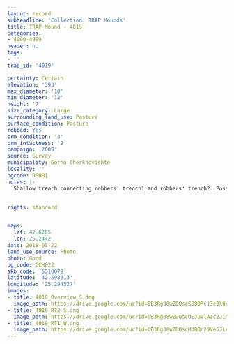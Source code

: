```yaml
---
layout: record
subheadline: 'Collection: TRAP Mounds'
title: TRAP Mound - 4019
categories:
- 4000-4999
header: no
tags:
- ''
trap_id: '4019'

certainty: Certain
elevation: '393'
max_diameter: '10'
min_diameter: '12'
height: '7'
size_category: Large
surrounding_land_use: Pasture
surface_condition: Pasture
robbed: Yes
crm_condition: '3'
crm_intactness: '2'
campaign: '2009'
source: Survey
municipality: Gorno Cherkhovishte
locality: ''
bgcode: DS001
notes: |-
  Shallow trench connecting robbers' trench1 and robbers' trench2. Possibly ploughed over.


rights: standard


maps:
  lat: 42.6285
  lon: 25.2442
date: 2018-05-22
land_use_source: Photo
photo: Good
bg_code: GCH022
akb_code: '5510079'
latitude: '42.598313'
longitude: '25.294527'
images:
- title: 4019_Overview_S.dng
  image_path: https://drive.google.com/uc?id=0B3Rg88wZDQscS080RC13c0k0cVU
- title: 4019_RT2_S.dng
  image_path: https://drive.google.com/uc?id=0B3Rg88wZDQscUEJuVlAzc2JiMUk
- title: 4019_RT1_W.dng
  image_path: https://drive.google.com/uc?id=0B3Rg88wZDQscM3BQc29VeGJLc3M
---
```

